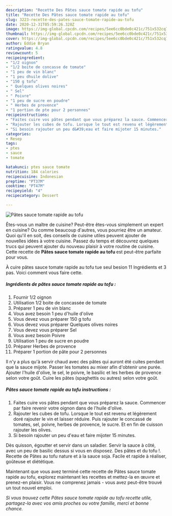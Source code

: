 ```yaml
---
description: "Recette Des Pâtes sauce tomate rapide au tofu"
title: "Recette Des Pâtes sauce tomate rapide au tofu"
slug: 3223-recette-des-pates-sauce-tomate-rapide-au-tofu
date: 2020-12-31T05:59:26.328Z
image: https://img-global.cpcdn.com/recipes/5ee6cc0bde0c421c/751x532cq70/pates-sauce-tomate-rapide-au-tofu-photo-principale-de-la-recette.jpg
thumbnail: https://img-global.cpcdn.com/recipes/5ee6cc0bde0c421c/751x532cq70/pates-sauce-tomate-rapide-au-tofu-photo-principale-de-la-recette.jpg
cover: https://img-global.cpcdn.com/recipes/5ee6cc0bde0c421c/751x532cq70/pates-sauce-tomate-rapide-au-tofu-photo-principale-de-la-recette.jpg
author: Eddie Bryan
ratingvalue: 4.8
reviewcount: 5
recipeingredient:
- "1/2 oignon"
- "1/2 boite de concasse de tomate"
- "1 peu de vin blanc"
- "1 peu dhuile dolive"
- "150 g tofu"
- " Quelques olives noires"
- " Sel"
- " Poivre"
- "1 peu de sucre en poudre"
- " Herbes de provence"
- "1 portion de pte pour 2 personnes"
recipeinstructions:
- "Faites cuire vos pâtes pendant que vous préparez la sauce. Commencer par faire revenir votre oignon dans de l&#39;huile d&#39;olive."
- "Rajouter les cubes de tofu. Lorsque le tout est revenu et légèrement doré rajouter le vin et laisser réduire. Puis rajouter le concassé de tomates, sel, poivre, herbes de provence, le sucre. Et en fin de cuisson rajouter les olives."
- "Si besoin rajouter un peu d&#39;eau et faire mijoter 15 minutes."
categories:
- Resep
tags:
- ptes
- sauce
- tomate

katakunci: ptes sauce tomate 
nutrition: 184 calories
recipecuisine: Indonesian
preptime: "PT37M"
cooktime: "PT47M"
recipeyield: "4"
recipecategory: Dessert

---
```



![Pâtes sauce tomate rapide au tofu](https://img-global.cpcdn.com/recipes/5ee6cc0bde0c421c/751x532cq70/pates-sauce-tomate-rapide-au-tofu-photo-principale-de-la-recette.jpg)

Êtes-vous un maître de cuisine? Peut-être êtes-vous simplement un expert en cuisine? Ou comme beaucoup d'autres, vous pourriez être un amateur. Quoi qu'il en soit, des conseils de cuisine utiles peuvent ajouter de nouvelles idées à votre cuisine. Passez du temps et découvrez quelques trucs qui peuvent ajouter du nouveau plaisir à votre routine de cuisine. Cette recette de <strong> Pâtes sauce tomate rapide au tofu </strong> est peut-être parfaite pour vous.

<!--inarticleads1-->

À cuire pâtes sauce tomate rapide au tofu tue seul besion 11 Ingrédients et 3 pas. Voici comment vous faire cette.

##### Ingrédients de pâtes sauce tomate rapide au tofu :

1. Fournir 1/2 oignon
1. Utilisation 1/2 boite de concassée de tomate
1. Préparer 1 peu de vin blanc
1. Vous avez besoin 1 peu d&#39;huile d&#39;olive
1. Vous devez vous préparer 150 g tofu
1. Vous devez vous préparer  Quelques olives noires
1. Vous devez vous préparer  Sel
1. Vous avez besoin  Poivre
1. Utilisation 1 peu de sucre en poudre
1. Préparer  Herbes de provence
1. Préparer 1 portion de pâte pour 2 personnes


Il n&#39;y a plus qu&#39;à servir chaud avec des pâtes qui auront été cuites pendant que la sauce mijote. Passer les tomates au mixer afin d&#39;obtenir une purée. Ajouter l&#39;huile d&#39;olive, le sel, le poivre, le basilic et les herbes de provence selon votre goût. Cuire les pâtes (spaghettis ou autres) selon votre goût. 

<!--inarticleads2-->

##### Pâtes sauce tomate rapide au tofu instructions :

1. Faites cuire vos pâtes pendant que vous préparez la sauce. Commencer par faire revenir votre oignon dans de l&#39;huile d&#39;olive.
1. Rajouter les cubes de tofu. Lorsque le tout est revenu et légèrement doré rajouter le vin et laisser réduire. Puis rajouter le concassé de tomates, sel, poivre, herbes de provence, le sucre. Et en fin de cuisson rajouter les olives.
1. Si besoin rajouter un peu d&#39;eau et faire mijoter 15 minutes.


Dès quisson, égoutter et servir dans un saladier. Servir la sauce à côté, avec un peu de basilic dessus si vous en disposez. Des pâtes et du tofu !. Recette de Pâtes au tofu nature et à la sauce soja. Facile et rapide à réaliser, goûteuse et diététique. 

<!--inarticleads1-->

<p>
Maintenant que vous avez terminé cette recette de Pâtes sauce tomate rapide au tofu, explorez maintenant les recettes et mettez-la en œuvre et prenez-en plaisir. Vous ne comprenez jamais - vous avez peut-être trouvé un tout nouvel emploi.
</p>

<p>
<i>Si vous trouvez cette Pâtes sauce tomate rapide au tofu recette utile, partagez-la avec vos amis proches ou votre famille, merci et bonne chance.</i>
</p>
